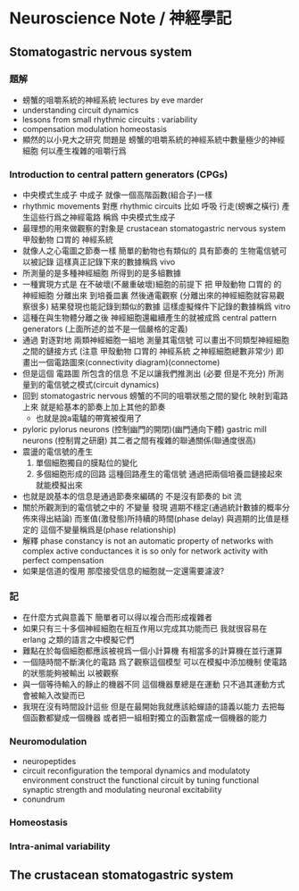 # Neuroscience Note / 神經學記

## Stomatogastric nervous system

### 題解

- 螃蟹的咀嚼系統的神經系統
  lectures by eve marder
- understanding circuit dynamics
- lessons from small rhythmic circuits : variability
- compensation modulation homeostasis
- 顯然的以小見大之研究
  問題是
  螃蟹的咀嚼系統的神經系統中數量極少的神經細胞
  何以產生複雜的咀嚼行爲

### Introduction to central pattern generators (CPGs)

- 中央模式生成子 中成子
  就像一個高階函數(組合子)一樣
- rhythmic movements 對應 rhythmic circuits
  比如 呼吸 行走(螃蠏之橫行)
  產生這些行爲之神經電路
  稱爲 中央模式生成子
- 最理想的用來做觀察的對象是
  crustacean stomatogastric nervous system
  甲殼動物 口胃的 神經系統
- 就像人之心電圖之節奏一樣
  簡單的動物也有類似的 具有節奏的
  生物電信號可以被記錄
  這樣真正記錄下來的數據稱爲 vivo
- 所測量的是多種神經細胞
  所得到的是多組數據
- 一種實現方式是
  在不破壞(不嚴重破壞)細胞的前提下
  把 甲殼動物 口胃的 的 神經細胞
  分離出來 到培養皿裏
  然後通電觀察
  (分離出來的神經細胞就容易觀察很多)
  結果發現也能記錄到類似的數據
  這樣虛擬條件下記錄的數據稱爲 vitro
- 這種在與生物體分離之後
  神經細胞還繼續產生的就被成爲
  central pattern generators
  (上面所述的並不是一個嚴格的定義)
- 通過 對逐對地 兩類神經細胞一組地 測量其電信號
  可以畫出不同類型神經細胞之間的鏈接方式
  (注意 甲殼動物 口胃的 神經系統 之神經細胞總數非常少)
  即畫出一個電路圖來(connectivity diagram)(connectome)
- 但是這個 電路圖 所包含的信息
  不足以讓我們推測出
  (必要 但是不充分)
  所測量到的電信號之模式(circuit dynamics)
- 回到 stomatogastric nervous
  螃蟹的不同的咀嚼狀態之間的變化
  映射到電路上來
  就是給基本的節奏上加上其他的節奏
  * 也就是說a電驢的帶寬被復用了
- pyloric pylorus neurons
  (控制幽門的開閉)(幽門通向下體)
  gastric mill neurons
  (控制胃之研磨)
  其二者之間有複雜的聯通關係(聯通度很高)
- 震盪的電信號的產生
  1. 單個細胞獨自的膜點位的變化
  2. 多個細胞形成的回路
     這種回路產生的電信號
     通過把兩個培養皿鏈接起來
     就能模擬出來
- 也就是說基本的信息是通過節奏來編碼的
  不是沒有節奏的 bit 流
- 關於所觀測到的電信號之中的 不變量
  發現 週期不穩定(通過統計數據的概率分佈來得出結論)
  而峯值(激發態)所持續的時間(phase delay)
  與週期的比值是穩定的
  這個不變量稱爲是(phase relationship)
- 解釋
  phase constancy is not an automatic property
  of networks with complex active conductances
  it is so only for
  network activity with perfect compensation
- 如果是信道的復用
  那麼接受信息的細胞就一定還需要濾波?

### 記

- 在什麼方式與意義下
  簡單者可以得以複合而形成複雜者
- 如果只有三十多個神經細胞在相互作用以完成其功能而已
  我就很容易在 erlang 之類的語言之中模擬它們
- 難點在於每個細胞都應該被視爲一個小計算機
  有相當多的計算機在並行運算
- 一個隨時間不斷演化的電路
  爲了觀察這個模型
  可以在模擬中添加機制
  使電路的狀態能夠被輸出
  以被觀察
- 與一個等待輸入的靜止的機器不同
  這個機器羣總是在運動
  只不過其運動方式會被輸入改變而已
- 我現在沒有時間設計這些
  但是在最開始我就應該給蟬語的語義以能力
  去把每個函數都變成一個機器
  或者把一組相對獨立的函數當成一個機器的能力

### Neuromodulation

- neuropeptides
- circuit reconfiguration
  the temporal dynamics
  and modulatoty environment
  construct the functional circuit
  by tuning functional synaptic strength
  and modulating neuronal excitability
- conundrum

### Homeostasis

### Intra-animal variability

## The crustacean stomatogastric system
